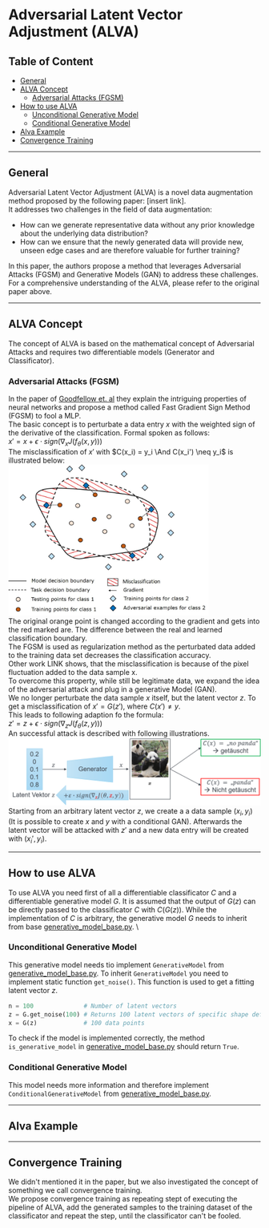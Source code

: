 
# Adversarial Latent Vector Adjustment (ALVA) <!-- omit from toc -->

## Table of Content <!-- omit from toc -->

- [General](#general)
- [ALVA Concept](#alva-concept)
  - [Adversarial Attacks (FGSM)](#adversarial-attacks-fgsm)
- [How to use ALVA](#how-to-use-alva)
  - [Unconditional Generative Model](#unconditional-generative-model)
  - [Conditional Generative Model](#conditional-generative-model)
- [Alva Example](#alva-example)
- [Convergence Training](#convergence-training)

___

## General

Adversarial Latent Vector Adjustment (ALVA) is a novel data augmentation method proposed by the following paper: [insert link]. \
It addresses two challenges in the field of data augmentation:

- How can we generate representative data without any prior knowledge about the underlying data distribution?
- How can we ensure that the newly generated data will provide new, unseen edge cases and are therefore valuable for further training?

In this paper, the authors propose a method that leverages Adversarial Attacks (FGSM) and Generative Models (GAN) to address these challenges. For a comprehensive understanding of the ALVA, please refer to the original paper above.

___

## ALVA Concept

The concept of ALVA is based on the mathematical concept of Adversarial Attacks and requires two differentiable models (Generator and Classificator).

### Adversarial Attacks (FGSM)

In the paper of [Goodfellow et. al](https://arxiv.org/abs/1312.6199) they explain the intriguing properties of neural networks and propose a method called Fast Gradient Sign Method (FGSM) to fool a MLP. \
The basic concept is to perturbate a data entry $x$ with the weighted sign of the derivative of the classification. Formal spoken as follows: \
$x' = x + \epsilon \cdot sign (\nabla_x J(f_\theta(x,y)))$ \
The misclassification of $x'$ with $C(x_i) = y_i \And C(x_i') \neq y_i$ is illustrated below: \
<img src="docs/readme_pictures/Goodfellow%20illustration.jpg" alt="Illustration of an FGSM" width = 400 /> \
The original orange point is changed according to the gradient and gets into the red marked are. The difference between the real and learned classification boundary. \
The FGSM is used as regularization method as the perturbated data added to the training data set decreases the classification accuracy. \
Other work LINK shows, that the misclassification is because of the pixel fluctuation added to the data sample x. \
To overcome this property, while still be legitimate data, we expand the idea of the adversarial attack and plug in a generative Model (GAN). \
We no longer perturbate the data sample $x$ itself, but the latent vector $z$. To get a misclassification of $x'=G(z')$, where $C(x') \neq y$. \
This leads to following adaption fo the formula: \
$z' = z + \epsilon \cdot sign(\nabla_z J(f_\theta(z, y)))$ \
An successful attack is described with following illustrations. \
<img src="docs/readme_pictures/test.png" width = 600 /> \
Starting from an arbitrary latent vector $z$, we create a a data sample $(x_i, y_i)$ (It is possible to create $x$ and $y$ with a conditional GAN). Afterwards the latent vector will be attacked with $z'$ and a new data entry will be created with $(x_i',y_i)$.

___

## How to use ALVA

To use ALVA you need first of all a differentiable classificator $C$ and a differentiable generative model $G$. It is assumed that the output of $G(z)$ can be directly passed to the classificator $C$ with $C(G(z))$. While the implementation of $C$ is arbitrary, the generative model $G$ needs to inherit from base  [generative_model_base.py](src/generative_model_base.py). \

### Unconditional Generative Model

This generative model needs tio implement `GenerativeModel` from [generative_model_base.py](src/generative_model_base.py). To inherit `GenerativeModel` you need to implement static function `get_noise()`. This function is used to get a fitting latent vector $z$.

```python
n = 100              # Number of latent vectors
z = G.get_noise(100) # Returns 100 latent vectors of specific shape defined in G.
x = G(z)             # 100 data points
```

To check if the model is implemented correctly, the method `is_generative_model` in [generative_model_base.py](src/generative_model_base.py) should return `True`.

### Conditional Generative Model

This model needs more information and therefore implement `ConditionalGenerativeModel` from [generative_model_base.py](src/generative_model_base.py).

___

## Alva Example

___

## Convergence Training

We didn't mentioned it in the paper, but we also investigated the concept of something we call convergence training. \
We propose convergence training as repeating stept of executing the pipeline of ALVA, add the generated samples to the training dataset of the classificator and repeat the step, until the classificator can't be fooled.
